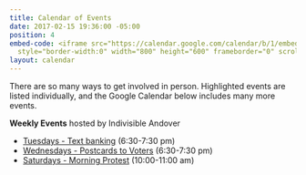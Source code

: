 ```yaml
---
title: Calendar of Events
date: 2017-02-15 19:36:00 -05:00
position: 4
embed-code: <iframe src="https://calendar.google.com/calendar/b/1/embed?height=600&amp;wkst=1&amp;bgcolor=%23FFFFFF&amp;src=indivisible.andover%40gmail.com&amp;color=%232952A3&amp;src=en.usa%23holiday%40group.v.calendar.google.com&amp;color=%23333333&amp;src=4v93cf4smu8mlggqsokrqtrrs4%40group.calendar.google.com&amp;color=%23182C57&amp;ctz=America%2FNew_York"
  style="border-width:0" width="800" height="600" frameborder="0" scrolling="no"></iframe>
layout: calendar
---
```


There are so many ways to get involved in person. Highlighted events are listed individually, and the Google Calendar below includes many more events.

**Weekly Events** hosted by Indivisible Andover
* [Tuesdays - Text banking](https://bit.ly/2IPzAgr) (6:30-7:30 pm)
* [Wednesdays - Postcards to Voters](https://bit.ly/2JSX4QO) (6:30-7:30 pm)
* [Saturdays - Morning Protest](https://bit.ly/2LOHo2I) (10:00-11:00 am)